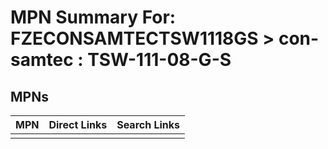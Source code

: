 



# MPN Summary For: FZECONSAMTECTSW1118GS > con-samtec : TSW-111-08-G-S

## MPNs
  

|MPN|Direct Links|Search Links|
| :--- | :--- | :--- |
||||
